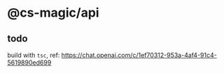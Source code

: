 # @cs-magic/api

## todo

build with `tsc`, ref: https://chat.openai.com/c/1ef70312-953a-4af4-91c4-5619890ed699
